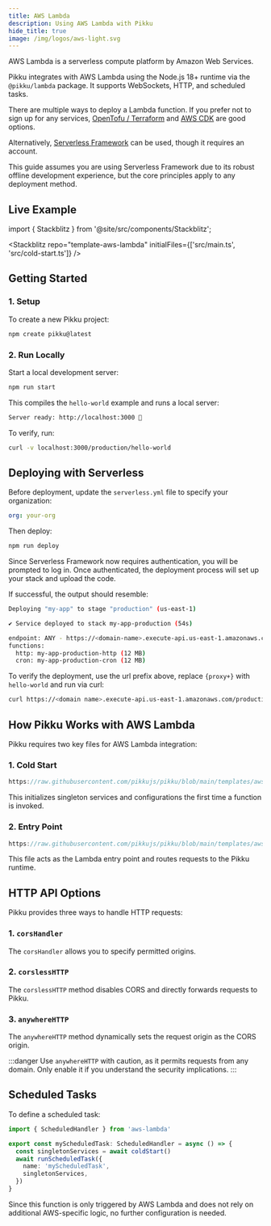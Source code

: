 ```yaml
---
title: AWS Lambda
description: Using AWS Lambda with Pikku
hide_title: true
image: /img/logos/aws-light.svg
---
```


<DocHeaderHero title={frontMatter.title} image={frontMatter.image} />

AWS Lambda is a serverless compute platform by Amazon Web Services.

Pikku integrates with AWS Lambda using the Node.js 18+ runtime via the `@pikku/lambda` package. It supports WebSockets, HTTP, and scheduled tasks.

There are multiple ways to deploy a Lambda function. If you prefer not to sign up for any services, [OpenTofu / Terraform](https://opentofu.org/) and [AWS CDK](https://docs.aws.amazon.com/serverless-application-model/latest/developerguide/serverless-cdk.html) are good options.

Alternatively, [Serverless Framework](https://www.serverless.com/) can be used, though it requires an account.

This guide assumes you are using Serverless Framework due to its robust offline development experience, but the core principles apply to any deployment method.

## Live Example

import { Stackblitz } from '@site/src/components/Stackblitz';

<Stackblitz repo="template-aws-lambda" initialFiles={['src/main.ts', 'src/cold-start.ts']} />

## Getting Started

### 1. Setup

To create a new Pikku project:

```bash npm2yarn
npm create pikku@latest
```

### 2. Run Locally

Start a local development server:

```bash npm2yarn
npm run start
```

This compiles the `hello-world` example and runs a local server:

```bash
Server ready: http://localhost:3000 🚀
```

To verify, run:

```bash
curl -v localhost:3000/production/hello-world
```

## Deploying with Serverless

Before deployment, update the `serverless.yml` file to specify your organization:

```yaml
org: your-org
```

Then deploy:

```bash npm2yarn
npm run deploy
```

Since Serverless Framework now requires authentication, you will be prompted to log in. Once authenticated, the deployment process will set up your stack and upload the code.

If successful, the output should resemble:

```bash
Deploying "my-app" to stage "production" (us-east-1)

✔ Service deployed to stack my-app-production (54s)

endpoint: ANY - https://<domain-name>.execute-api.us-east-1.amazonaws.com/production/{proxy+}
functions:
  http: my-app-production-http (12 MB)
  cron: my-app-production-cron (12 MB)
```

To verify the deployment, use the url prefix above, replace `{proxy+}` with `hello-world` and run via curl:

```bash
curl https://<domain name>.execute-api.us-east-1.amazonaws.com/production/hello-world
```

## How Pikku Works with AWS Lambda

Pikku requires two key files for AWS Lambda integration:

### 1. Cold Start

```typescript reference title="cold-start.ts"
https://raw.githubusercontent.com/pikkujs/pikku/blob/main/templates/aws-lambda/src/cold-start.ts
```

This initializes singleton services and configurations the first time a function is invoked.

### 2. Entry Point

```typescript reference title="main.ts"
https://raw.githubusercontent.com/pikkujs/pikku/blob/main/templates/aws-lambda/src/main.ts
```

This file acts as the Lambda entry point and routes requests to the Pikku runtime.

## HTTP API Options

Pikku provides three ways to handle HTTP requests:

### 1. `corsHandler`

The `corsHandler` allows you to specify permitted origins.

### 2. `corslessHTTP`

The `corslessHTTP` method disables CORS and directly forwards requests to Pikku.

### 3. `anywhereHTTP`

The `anywhereHTTP` method dynamically sets the request origin as the CORS origin.

:::danger
Use `anywhereHTTP` with caution, as it permits requests from any domain. Only enable it if you understand the security implications.
:::

## Scheduled Tasks

To define a scheduled task:

```typescript
import { ScheduledHandler } from 'aws-lambda'

export const myScheduledTask: ScheduledHandler = async () => {
  const singletonServices = await coldStart()
  await runScheduledTask({
    name: 'myScheduledTask',
    singletonServices,
  })
}
```

Since this function is only triggered by AWS Lambda and does not rely on additional AWS-specific logic, no further configuration is needed.
